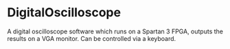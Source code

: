 DigitalOscilloscope
===================

A digital oscilloscope software which runs on a Spartan 3 FPGA, outputs the results on a VGA monitor. Can be controlled via a keyboard.
